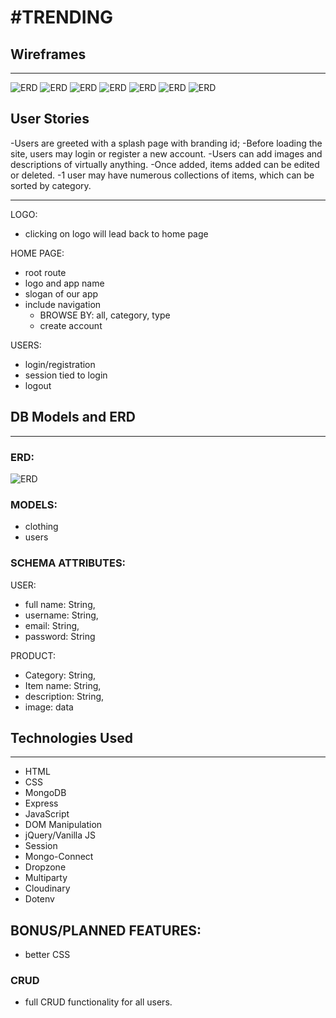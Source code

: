 # #TRENDING  


## Wireframes
---
![ERD](public/images/Kaleidos_Splash.png)
![ERD](public/images/Kaleidos_Login.png)
![ERD](public/images/Kaleidos_Index.png)
![ERD](public/images/Kaleidos_New.png)
![ERD](public/images/Kaleidos_Show.png)
![ERD](public/images/Kaleidos_Edit.png)
![ERD](public/images/Kaleidos_Delete.png)

## User Stories

-Users are greeted with a splash page with branding id;
-Before loading the site, users may login or register a new account.
-Users can add images and descriptions of virtually anything.
-Once added, items added can be edited or deleted.
-1 user may have numerous collections of items, which can be sorted by category. 

---

LOGO:
- clicking on logo will lead back to home page


HOME PAGE:
- root route
- logo and app name
- slogan of our app
- include navigation 
    - BROWSE BY: all, category, type
    - create account


USERS:
- login/registration
- session tied to login
- logout



## DB Models and ERD
---
### ERD:
![ERD](public/images/models.jpg)


### MODELS:
- clothing
- users

### SCHEMA ATTRIBUTES:
USER:
- full name: String,
- username: String,
- email: String,
- password: String

PRODUCT:
- Category: String,
- Item name: String,
- description: String,
- image: data

## Technologies Used
---
- HTML
- CSS
- MongoDB
- Express
- JavaScript
- DOM Manipulation
- jQuery/Vanilla JS
- Session
- Mongo-Connect
- Dropzone
- Multiparty
- Cloudinary
- Dotenv

## BONUS/PLANNED FEATURES:
- better CSS

### CRUD
- full CRUD functionality for all users. 
